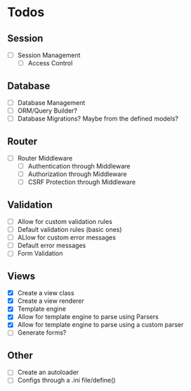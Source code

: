 # Todos

## Session

- [ ] Session Management
  - [ ] Access Control

## Database

- [ ] Database Management
- [ ] ORM/Query Builder?
- [ ] Database Migrations? Maybe from the defined models?

## Router

- [ ] Router Middleware
  - [ ] Authentication through Middleware
  - [ ] Authorization through Middleware
  - [ ] CSRF Protection through Middleware
  
## Validation  

- [ ] Allow for custom validation rules
- [ ] Default validation rules (basic ones)
- [ ] ALlow for custom error messages
- [ ] Default error messages
- [ ] Form Validation

## Views
- [X] Create a view class
- [X] Create a view renderer
- [X] Template engine
- [X] Allow for template engine to parse using Parsers
- [X] Allow for template engine to parse using a custom parser
- [ ] Generate forms?

## Other
- [ ] Create an autoloader
- [ ] Configs through a .ini file/define()
